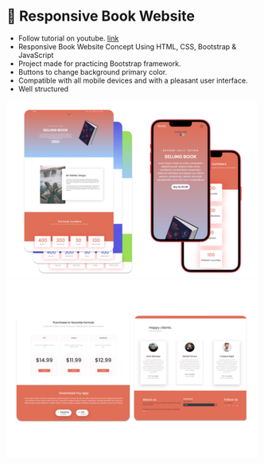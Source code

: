# :book: Responsive Book Website

- Follow tutorial on youtube. [link](https://www.youtube.com/watch?v=zhllkjYYUVE&t=4059s&ab_channel=DailyTuition)
- Responsive Book Website Concept Using HTML, CSS, Bootstrap & JavaScript
- Project made for practicing Bootstrap framework.
- Buttons to change background primary color.
- Compatible with all mobile devices and with a pleasant user interface.
- Well structured

![Preview](assets/img/preview-1.jpg)
![Preview](assets/img/preview-2.jpg)
